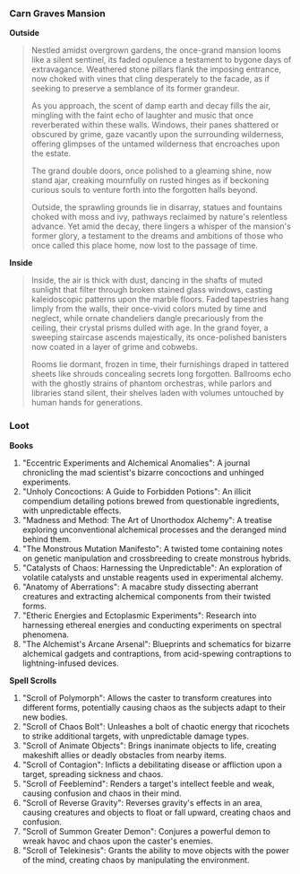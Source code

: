 ### Carn Graves Mansion

**Outside**
> Nestled amidst overgrown gardens, the once-grand mansion looms like a silent sentinel, its faded opulence a testament to bygone days of extravagance. Weathered stone pillars flank the imposing entrance, now choked with vines that cling desperately to the facade, as if seeking to preserve a semblance of its former grandeur.
> 
> As you approach, the scent of damp earth and decay fills the air, mingling with the faint echo of laughter and music that once reverberated within these walls. Windows, their panes shattered or obscured by grime, gaze vacantly upon the surrounding wilderness, offering glimpses of the untamed wilderness that encroaches upon the estate.
> 
> The grand double doors, once polished to a gleaming shine, now stand ajar, creaking mournfully on rusted hinges as if beckoning curious souls to venture forth into the forgotten halls beyond.
> 
> Outside, the sprawling grounds lie in disarray, statues and fountains choked with moss and ivy, pathways reclaimed by nature's relentless advance. Yet amid the decay, there lingers a whisper of the mansion's former glory, a testament to the dreams and ambitions of those who once called this place home, now lost to the passage of time.

**Inside**
> Inside, the air is thick with dust, dancing in the shafts of muted sunlight that filter through broken stained glass windows, casting kaleidoscopic patterns upon the marble floors.
> Faded tapestries hang limply from the walls, their once-vivid colors muted by time and neglect, while ornate chandeliers dangle precariously from the ceiling, their crystal prisms dulled with age. In the grand foyer, a sweeping staircase ascends majestically, its once-polished banisters now coated in a layer of grime and cobwebs.
> 
> Rooms lie dormant, frozen in time, their furnishings draped in tattered sheets like shrouds concealing secrets long forgotten. Ballrooms echo with the ghostly strains of phantom orchestras, while parlors and libraries stand silent, their shelves laden with volumes untouched by human hands for generations.

### Loot

**Books**
1. "Eccentric Experiments and Alchemical Anomalies": A journal chronicling the mad scientist's bizarre concoctions and unhinged experiments.
2. "Unholy Concoctions: A Guide to Forbidden Potions": An illicit compendium detailing potions brewed from questionable ingredients, with unpredictable effects.
3. "Madness and Method: The Art of Unorthodox Alchemy": A treatise exploring unconventional alchemical processes and the deranged mind behind them.
4. "The Monstrous Mutation Manifesto": A twisted tome containing notes on genetic manipulation and crossbreeding to create monstrous hybrids.
5. "Catalysts of Chaos: Harnessing the Unpredictable": An exploration of volatile catalysts and unstable reagents used in experimental alchemy.
6. "Anatomy of Aberrations": A macabre study dissecting aberrant creatures and extracting alchemical components from their twisted forms.
7. "Etheric Energies and Ectoplasmic Experiments": Research into harnessing ethereal energies and conducting experiments on spectral phenomena.
8. "The Alchemist's Arcane Arsenal": Blueprints and schematics for bizarre alchemical gadgets and contraptions, from acid-spewing contraptions to lightning-infused devices.

**Spell Scrolls**
1. "Scroll of Polymorph": Allows the caster to transform creatures into different forms, potentially causing chaos as the subjects adapt to their new bodies.
2. "Scroll of Chaos Bolt": Unleashes a bolt of chaotic energy that ricochets to strike additional targets, with unpredictable damage types.
3. "Scroll of Animate Objects": Brings inanimate objects to life, creating makeshift allies or deadly obstacles from nearby items.
4. "Scroll of Contagion": Inflicts a debilitating disease or affliction upon a target, spreading sickness and chaos.
5. "Scroll of Feeblemind": Renders a target's intellect feeble and weak, causing confusion and chaos in their mind.
6. "Scroll of Reverse Gravity": Reverses gravity's effects in an area, causing creatures and objects to float or fall upward, creating chaos and confusion.
7. "Scroll of Summon Greater Demon": Conjures a powerful demon to wreak havoc and chaos upon the caster's enemies.
8. "Scroll of Telekinesis": Grants the ability to move objects with the power of the mind, creating chaos by manipulating the environment.